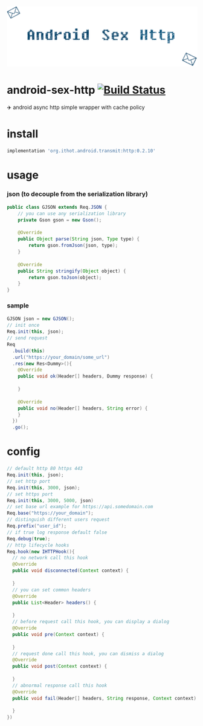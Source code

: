 # ![android-sex-http](static/icon.png)

# android-sex-http [![Build Status](https://travis-ci.org/dtboy1995/android-sex-http.svg?branch=master)](https://travis-ci.org/dtboy1995/android-sex-http)
:airplane: android async http simple wrapper with cache policy

# install
```gradle
implementation 'org.ithot.android.transmit:http:0.2.10'
```

# usage
### json (to decouple from the serialization library)
```java
public class GJSON extends Req.JSON {
    // you can use any serialization library
    private Gson gson = new Gson();

    @Override
    public Object parse(String json, Type type) {
        return gson.fromJson(json, type);
    }

    @Override
    public String stringify(Object object) {
        return gson.toJson(object);
    }
}
```
### sample
```java
GJSON json = new GJSON();
// init once
Req.init(this, json);
// send request
Req
  .build(this)
  .url("https://your_domain/some_url")
  .res(new Res<Dummy>(){
    @Override
    public void ok(Header[] headers, Dummy response) {

    }

    @Override
    public void no(Header[] headers, String error) {
    }
  })
  .go();
```

# config
```java
// default http 80 https 443
Req.init(this, json);
// set http port
Req.init(this, 3000, json);
// set https port
Req.init(this, 3000, 5000, json)
// set base url example for https://api.somedomain.com
Req.base("https://your_domain");
// distinguish different users request
Req.prefix("user_id");
// if true log response default false
Req.debug(true);
// http lifecycle hooks
Req.hook(new IHTTPHook(){
  // no network call this hook
  @Override
  public void disconnected(Context context) {

  }
  // you can set common headers
  @Override
  public List<Header> headers() {

  }
  // before request call this hook, you can display a dialog
  @Override
  public void pre(Context context) {

  }
  // request done call this hook, you can dismiss a dialog
  @Override
  public void post(Context context) {

  }
  // abnormal response call this hook
  @Override
  public void fail(Header[] headers, String response, Context context) {

  }
})
```
